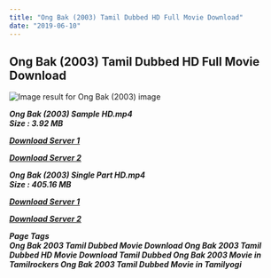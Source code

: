 ```yaml
---
title: "Ong Bak (2003) Tamil Dubbed HD Full Movie Download"
date: "2019-06-10"
---
```


## Ong Bak (2003) Tamil Dubbed HD Full Movie Download

![Image result for Ong Bak (2003)  image](https://expresselevatortohell.files.wordpress.com/2014/09/ong-bak-muay-thai.jpg) 

_**Ong Bak (2003) Sample HD.mp4  
Size : 3.92 MB**_

[_**Download Server 1**_](http://du.wetransfer.vip/files/Tamil{c159298fb141cbadc7232f68964181f47c3dba5abf1fc31c2462b14f0846cd70}20Dubbed{c159298fb141cbadc7232f68964181f47c3dba5abf1fc31c2462b14f0846cd70}20Movies/Tamil{c159298fb141cbadc7232f68964181f47c3dba5abf1fc31c2462b14f0846cd70}20Dubbed{c159298fb141cbadc7232f68964181f47c3dba5abf1fc31c2462b14f0846cd70}20Collections/Ong{c159298fb141cbadc7232f68964181f47c3dba5abf1fc31c2462b14f0846cd70}20Bak{c159298fb141cbadc7232f68964181f47c3dba5abf1fc31c2462b14f0846cd70}20Trilogy{c159298fb141cbadc7232f68964181f47c3dba5abf1fc31c2462b14f0846cd70}20Collections/Ong{c159298fb141cbadc7232f68964181f47c3dba5abf1fc31c2462b14f0846cd70}20Bak{c159298fb141cbadc7232f68964181f47c3dba5abf1fc31c2462b14f0846cd70}20(2003)/Ong{c159298fb141cbadc7232f68964181f47c3dba5abf1fc31c2462b14f0846cd70}20Bak{c159298fb141cbadc7232f68964181f47c3dba5abf1fc31c2462b14f0846cd70}20(2003){c159298fb141cbadc7232f68964181f47c3dba5abf1fc31c2462b14f0846cd70}20Sample{c159298fb141cbadc7232f68964181f47c3dba5abf1fc31c2462b14f0846cd70}20HD.mp4)

[_**Download Server 2**_](http://du.wetransfer.vip/files/Tamil{c159298fb141cbadc7232f68964181f47c3dba5abf1fc31c2462b14f0846cd70}20Dubbed{c159298fb141cbadc7232f68964181f47c3dba5abf1fc31c2462b14f0846cd70}20Movies/Tamil{c159298fb141cbadc7232f68964181f47c3dba5abf1fc31c2462b14f0846cd70}20Dubbed{c159298fb141cbadc7232f68964181f47c3dba5abf1fc31c2462b14f0846cd70}20Collections/Ong{c159298fb141cbadc7232f68964181f47c3dba5abf1fc31c2462b14f0846cd70}20Bak{c159298fb141cbadc7232f68964181f47c3dba5abf1fc31c2462b14f0846cd70}20Trilogy{c159298fb141cbadc7232f68964181f47c3dba5abf1fc31c2462b14f0846cd70}20Collections/Ong{c159298fb141cbadc7232f68964181f47c3dba5abf1fc31c2462b14f0846cd70}20Bak{c159298fb141cbadc7232f68964181f47c3dba5abf1fc31c2462b14f0846cd70}20(2003)/Ong{c159298fb141cbadc7232f68964181f47c3dba5abf1fc31c2462b14f0846cd70}20Bak{c159298fb141cbadc7232f68964181f47c3dba5abf1fc31c2462b14f0846cd70}20(2003){c159298fb141cbadc7232f68964181f47c3dba5abf1fc31c2462b14f0846cd70}20Sample{c159298fb141cbadc7232f68964181f47c3dba5abf1fc31c2462b14f0846cd70}20HD.mp4)

_**Ong Bak (2003) Single Part HD.mp4  
Size : 405.16 MB**_

[_**Download Server 1**_](http://du.wetransfer.vip/files/Tamil{c159298fb141cbadc7232f68964181f47c3dba5abf1fc31c2462b14f0846cd70}20Dubbed{c159298fb141cbadc7232f68964181f47c3dba5abf1fc31c2462b14f0846cd70}20Movies/Tamil{c159298fb141cbadc7232f68964181f47c3dba5abf1fc31c2462b14f0846cd70}20Dubbed{c159298fb141cbadc7232f68964181f47c3dba5abf1fc31c2462b14f0846cd70}20Collections/Ong{c159298fb141cbadc7232f68964181f47c3dba5abf1fc31c2462b14f0846cd70}20Bak{c159298fb141cbadc7232f68964181f47c3dba5abf1fc31c2462b14f0846cd70}20Trilogy{c159298fb141cbadc7232f68964181f47c3dba5abf1fc31c2462b14f0846cd70}20Collections/Ong{c159298fb141cbadc7232f68964181f47c3dba5abf1fc31c2462b14f0846cd70}20Bak{c159298fb141cbadc7232f68964181f47c3dba5abf1fc31c2462b14f0846cd70}20(2003)/Ong{c159298fb141cbadc7232f68964181f47c3dba5abf1fc31c2462b14f0846cd70}20Bak{c159298fb141cbadc7232f68964181f47c3dba5abf1fc31c2462b14f0846cd70}20(2003){c159298fb141cbadc7232f68964181f47c3dba5abf1fc31c2462b14f0846cd70}20Single{c159298fb141cbadc7232f68964181f47c3dba5abf1fc31c2462b14f0846cd70}20Part{c159298fb141cbadc7232f68964181f47c3dba5abf1fc31c2462b14f0846cd70}20HD.mp4)

[_**Download Server 2**_](http://du.wetransfer.vip/files/Tamil{c159298fb141cbadc7232f68964181f47c3dba5abf1fc31c2462b14f0846cd70}20Dubbed{c159298fb141cbadc7232f68964181f47c3dba5abf1fc31c2462b14f0846cd70}20Movies/Tamil{c159298fb141cbadc7232f68964181f47c3dba5abf1fc31c2462b14f0846cd70}20Dubbed{c159298fb141cbadc7232f68964181f47c3dba5abf1fc31c2462b14f0846cd70}20Collections/Ong{c159298fb141cbadc7232f68964181f47c3dba5abf1fc31c2462b14f0846cd70}20Bak{c159298fb141cbadc7232f68964181f47c3dba5abf1fc31c2462b14f0846cd70}20Trilogy{c159298fb141cbadc7232f68964181f47c3dba5abf1fc31c2462b14f0846cd70}20Collections/Ong{c159298fb141cbadc7232f68964181f47c3dba5abf1fc31c2462b14f0846cd70}20Bak{c159298fb141cbadc7232f68964181f47c3dba5abf1fc31c2462b14f0846cd70}20(2003)/Ong{c159298fb141cbadc7232f68964181f47c3dba5abf1fc31c2462b14f0846cd70}20Bak{c159298fb141cbadc7232f68964181f47c3dba5abf1fc31c2462b14f0846cd70}20(2003){c159298fb141cbadc7232f68964181f47c3dba5abf1fc31c2462b14f0846cd70}20Single{c159298fb141cbadc7232f68964181f47c3dba5abf1fc31c2462b14f0846cd70}20Part{c159298fb141cbadc7232f68964181f47c3dba5abf1fc31c2462b14f0846cd70}20HD.mp4)

_**Page Tags  
Ong Bak 2003 Tamil Dubbed Movie Download Ong Bak 2003 Tamil Dubbed HD Movie Download Tamil Dubbed Ong Bak 2003 Movie in Tamilrockers Ong Bak 2003 Tamil Dubbed Movie in Tamilyogi**_
